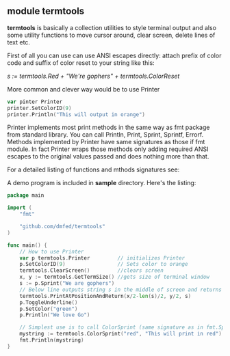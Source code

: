## module termtools

**termtools** is basically a collection utilities to style terminal
output and also some utility functions to move cursor around, clear screen, delete lines of text etc.

First of all you can use can use ANSI escapes directly: attach prefix of color code and suffix of color reset to your string like this:

*s := termtools.Red + "We're gophers" + termtools.ColorReset*

More common and clever way would be to use Printer

```go
var pinter Printer
printer.SetColorID(9)
printer.Println("This will output in orange")
```

Printer implements most print methods in the same way as fmt package from standard library. 
You can call Println, Print, Sprint, Sprintf, Errorf. Methods implemented by Printer have same signatures as those if fmt module. In fact Printer wraps
those methods only adding required ANSI escapes to the original values passed and does nothing more than that. 

For a detailed listing of functions and mthods signatures see:


A demo program is included in **sample** directory. Here's the listing:

```go
package main

import (
	"fmt"

	"github.com/dmfed/termtools"
)

func main() {
	// How to use Printer
	var p termtools.Printer         // initializes Printer
	p.SetColorID(9)                 // Sets color to orange
	termtools.ClearScreen()         //clears screen
	x, y := termtools.GetTermSize() //gets size of terminal window
	s := p.Sprint("We are gophers")
	// Below line outputs string s in the middle of screen and returns cursor to initial position
	termtools.PrintAtPositionAndReturn(x/2-len(s)/2, y/2, s)
	p.ToggleUnderline()
	p.SetColor("green")
	p.Println("We love Go")

	// Simplest use is to call ColorSprint (same signature as in fmt.Sprint)
	mystring := termtools.ColorSprint("red", "This will print in red")
	fmt.Println(mystring)
}
```
